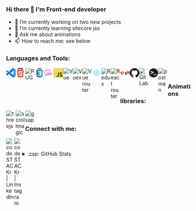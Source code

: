 ### Hi there 👋 I'm Front-end developer

- 🔭 I’m currently working on two new projects
- 🌱 I’m currently learning sitecore jss
- 💬 Ask me about animations
- 📫 How to reach me: see below

<!--
**yaroslavrumak/yaroslavrumak** is a ✨ _special_ ✨ repository because its `README.md` (this file) appears on your GitHub profile.

Here are some ideas to get you started:

- 🔭 I’m currently working on ...
- 🌱 I’m currently learning ...
- 👯 I’m looking to collaborate on ...
- 🤔 I’m looking for help with ...
- 💬 Ask me about ...
- 📫 How to reach me: ...
- 😄 Pronouns: ...
- ⚡ Fun fact: ...
-->

### Languages and Tools:

<img align="left" alt="Visual Studio Code" width="26px" src="https://raw.githubusercontent.com/github/explore/80688e429a7d4ef2fca1e82350fe8e3517d3494d/topics/visual-studio-code/visual-studio-code.png" />
<img align="left" alt="HTML5" width="26px" src="https://raw.githubusercontent.com/github/explore/80688e429a7d4ef2fca1e82350fe8e3517d3494d/topics/html/html.png" />
<img align="left" alt="PUG" width="26px" src="https://camo.githubusercontent.com/2eb688a747805c9acd144faf728c8a30f86fc4ca5fb39e6528232f0372151364/68747470733a2f2f63646e2e7261776769742e636f6d2f7075676a732f7075672d6c6f676f2f656563343336636565386664396431373236643738333963626539396431663639343639326330632f5356472f7075672d66696e616c2d6c6f676f2d5f2d636f6c6f75722d3132382e737667" />
<img align="left" alt="CSS3" width="26px" src="https://raw.githubusercontent.com/github/explore/80688e429a7d4ef2fca1e82350fe8e3517d3494d/topics/css/css.png" />
<img align="left" alt="Sass" width="26px" src="https://raw.githubusercontent.com/github/explore/80688e429a7d4ef2fca1e82350fe8e3517d3494d/topics/sass/sass.png" />
<img align="left" alt="JavaScript" width="26px" src="https://raw.githubusercontent.com/github/explore/80688e429a7d4ef2fca1e82350fe8e3517d3494d/topics/javascript/javascript.png"/>
<img align="left" alt="Vue" width="26px" src="https://camo.githubusercontent.com/c8f91d18976e27123643a926a2588b8d931a0292fd0b6532c3155379e8591629/68747470733a2f2f7675656a732e6f72672f696d616765732f6c6f676f2e706e67" />
<img align="left" alt="Vuex" width="26px" src="https://user-images.githubusercontent.com/7110136/29002857-9e802f08-7ab4-11e7-9c31-604b5d0d0c19.png" />
<img align="left" alt="Vue router" width="26px" src="https://user-images.githubusercontent.com/7110136/29002858-a09570d2-7ab4-11e7-8faa-5dd6d4458b0d.png" />
<img align="left" alt="React" width="26px" src="https://raw.githubusercontent.com/github/explore/80688e429a7d4ef2fca1e82350fe8e3517d3494d/topics/react/react.png" />
<img align="left" alt="Redux" width="26px" src="https://redux-toolkit.js.org/img/redux.svg" />
<img align="left" alt="React router" width="26px" src="https://camo.githubusercontent.com/bf32d0a71c170dbdb203c201579564f2cd7fc54a24720faad61af12c9605c6b5/68747470733a2f2f7265616374747261696e696e672e636f6d2f72656163742d726f757465722f616e64726f69642d6368726f6d652d313434783134342e706e67" />
<img align="left" alt="Git" width="26px" src="https://raw.githubusercontent.com/github/explore/80688e429a7d4ef2fca1e82350fe8e3517d3494d/topics/git/git.png" />
<img align="left" alt="GitHub" width="26px" src="https://raw.githubusercontent.com/github/explore/78df643247d429f6cc873026c0622819ad797942/topics/github/github.png" />
<img align="left" alt="GitLab" width="26px" src="https://cdn.iconscout.com/icon/free/png-512/gitlab-282507.png" />
<img align="left" alt="Terminal" width="26px" src="https://raw.githubusercontent.com/github/explore/80688e429a7d4ef2fca1e82350fe8e3517d3494d/topics/terminal/terminal.png" />
<img align="left" alt="postman" width="26px" src="https://icon-library.com/images/postman-icon/postman-icon-6.jpg" />

<br/>

### Animations libraries:

<img align="left" alt="threejs" width="26px" src="https://www.google.com/url?sa=i&url=https%3A%2F%2Fonecode.co.il%2F%25D7%25A4%25D7%2599%25D7%25AA%25D7%25A8%25D7%2595%25D7%25A0%25D7%2595%25D7%25AA-%25D7%2599%25D7%25A6%25D7%2599%25D7%25A8%25D7%25AA%25D7%2599%25D7%2599%25D7%259D-%25D7%259E%25D7%25A9%25D7%2595%25D7%259C%25D7%2591%25D7%2599-%25D7%2598%25D7%259B%25D7%25A0%25D7%2595%25D7%259C%25D7%2595%25D7%2592%25D7%2599%25D7%2594%2Fthree-js-logo%2F&psig=AOvVaw2UpsBcQHglAXQfvTX73sdr&ust=1698965083125000&source=images&cd=vfe&opi=89978449&ved=0CBEQjRxqFwoTCNDi0J7wo4IDFQAAAAAdAAAAABAE" />
<img align="left" alt="scrollmagic" width="26px" src="https://scrollmagic.io/assets/img/demo_tophat.png" />
<img align="left" alt="gsap" width="26px" src="https://s3-us-west-2.amazonaws.com/s.cdpn.io/16327/logo-man.svg" />

<br/>

### Connect with me:

[<img align="left" alt="codeSTACKr | LinkedIn" width="22px" src="https://cdn.jsdelivr.net/npm/simple-icons@v3/icons/linkedin.svg" />][linkedin]
[<img align="left" alt="codeSTACKr | Instagram" width="22px" src="https://cdn.jsdelivr.net/npm/simple-icons@v3/icons/instagram.svg" />][instagram]

<br />
<br />

<details>
  <summary>:zap: GitHub Stats</summary>

  <img align="left" alt="yr's GitHub Stats" src="https://github-readme-stats.vercel.app/api?username=yaroslavrumak&show_icons=true&theme=highcontrast" />

</details>

[instagram]: https://www.instagram.com/yaroslav.rumak/
[linkedin]: https://www.linkedin.com/in/yaroslav-rumak-94bb65172/
